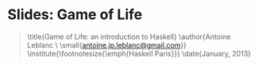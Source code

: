 Slides: Game of Life
====================

> \title{Game of Life: an introduction to Haskell}
> \author{Antoine Leblanc \\ \small{antoine.jp.leblanc@gmail.com}}
> \institute{\footnotesize{\emph{Haskell Paris}}}
> \date{January, 2013}
